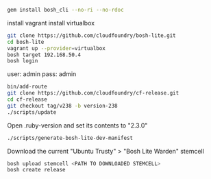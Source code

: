 ```bash
gem install bosh_cli --no-ri --no-rdoc
```
install vagrant
install virtualbox
```bash
git clone https://github.com/cloudfoundry/bosh-lite.git
cd bosh-lite
vagrant up --provider=virtualbox
bosh target 192.168.50.4
bosh login
```
user: admin
pass: admin
```bash
bin/add-route
git clone https://github.com/cloudfoundry/cf-release.git
cd cf-release
git checkout tag/v238 -b version-238
./scripts/update
```
Open .ruby-version and set its contents to "2.3.0"
```bash
./scripts/generate-bosh-lite-dev-manifest
```
Download the current "Ubuntu Trusty" > "Bosh Lite Warden" stemcell
```bash
bosh upload stemcell <PATH TO DOWNLOADED STEMCELL>
bosh create release
```
